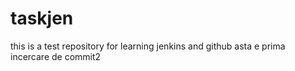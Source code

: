 # taskjen
this is a test repository for learning jenkins and github
asta e prima incercare de commit2
